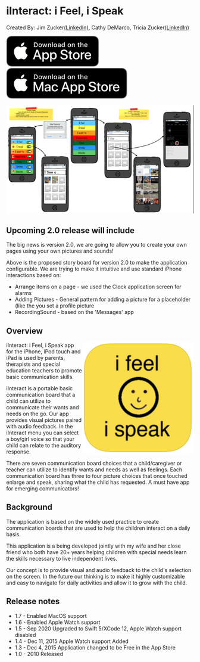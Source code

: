 # iInteract: i Feel, i Speak
Created By:  Jim Zucker[(LinkedIn)](https://www.linkedin.com/in/jamesazucker/), Cathy DeMarco, Tricia Zucker[(LinkedIn)](https://www.linkedin.com/in/triciazucker/)

[![App Store](images/AppStore/Download_on_the_App_Store_Badge_US-UK_blk_092917.png)](https://apps.apple.com/us/app/iinteract/id363448448) [![Mac App Store](images/AppStore/Download_on_the_Mac_App_Store_Badge_US-UK_blk_092917.png)](https://apps.apple.com/us/app/iinteract/id363448448)

![Image of Version 2.0](images/iInteract-v2-mock.png)
## Upcoming 2.0 release will include
The big news is version 2.0, we are going to allow you to create your own pages using your own pictures and sounds!

Above is the proposed story board for version 2.0 to make the application configurable.  We are trying to make it intuitive and use standard iPhone interactions based on:
*   Arrange items on a page - we used the Clock application screen for alarms 
*   Adding Pictures - General pattern for adding a picture for a placeholder (like the you set a profile picture 
*   RecordingSound - based on the 'Messages' app 

 
## Overview
<img width="300" height="300" align="right" src="images/InteractIcon.png">

iInteract: i Feel, i Speak app for the iPhone, iPod touch and iPad is used by parents, therapists and special education teachers to promote basic communication skills.

iInteract is a portable basic communication board that a child can utilize to communicate their wants and needs on the go. Our app provides visual pictures paired with audio feedback. In the iInteract menu you can select a boy/girl voice so that your child can relate to the auditory response.

There are seven communication board choices that a child/caregiver or teacher can utilize to identify wants and needs as well as feelings. Each communication board has three to four picture choices that once touched enlarge and speak, sharing what the child has requested. A must have app for emerging communicators! 

## Background

The application is based on the widely used practice to create communication boards that are used to help the children interact on a daily basis.

This application is a being developed jointly with my wife and her close friend who both have 20+ years helping children with special needs learn the skills necessary to live independent lives.

Our concept is to provide visual and audio feedback to the child's selection on the screen. In the future our thinking is to make it highly customizable and easy to navigate for daily activities and allow it to grow with the child.


## Release notes
* 1.7 - Enabled MacOS support
* 1.6 - Enabled Apple Watch support
* 1.5 - Sep 2020 Upgraded to Swift 5/XCode 12, Apple Watch support disabled
* 1.4 - Dec 11, 2015 Apple Watch support Added
* 1.3 - Dec 4, 2015 Application changed to be Free in the App Store
* 1.0 - 2010 Released
